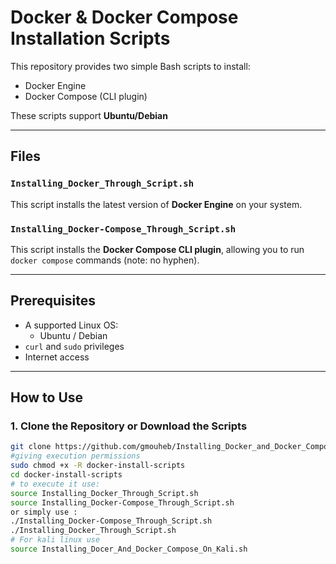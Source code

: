 #  Docker & Docker Compose Installation Scripts

This repository provides two simple Bash scripts to install:

-  Docker Engine  
-  Docker Compose (CLI plugin)

These scripts support **Ubuntu/Debian**

---

##  Files

### `Installing_Docker_Through_Script.sh`

This script installs the latest version of **Docker Engine** on your system.

### `Installing_Docker-Compose_Through_Script.sh`

This script installs the **Docker Compose CLI plugin**, allowing you to run `docker compose` commands (note: no hyphen).

---

##  Prerequisites

- A supported Linux OS:
  - Ubuntu / Debian
- `curl` and `sudo` privileges
- Internet access

---

##  How to Use

### 1. Clone the Repository or Download the Scripts

```bash
git clone https://github.com/gmouheb/Installing_Docker_and_Docker_Compose_Through_Script.git
#giving execution permissions
sudo chmod +x -R docker-install-scripts
cd docker-install-scripts
# to execute it use:
source Installing_Docker_Through_Script.sh
source Installing_Docker-Compose_Through_Script.sh
or simply use :
./Installing_Docker-Compose_Through_Script.sh
./Installing_Docker_Through_Script.sh
# For kali linux use
source Installing_Docer_And_Docker_Compose_On_Kali.sh